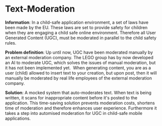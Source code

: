# Text-Moderation

**Information**: In a child-safe application environment, a set of laws have been made by the EU. These laws are set to provide safety for children when they are engaging a child safe online environment. Therefore all User Generated Content (UGC), must be moderated in parallel to the child safety rules. 

**Problem definition**: Up until now, UGC have been moderated manually by an external moderation company. The LEGO group has by now developed an AI to moderate UGC, which solves the issues of manual moderation, but it has not been implemented yet.  When generating content, you are as a user (child) allowed to insert text to your creation, but upon post, then it will manually be moderated by real life employees of the external moderation company.

**Solution**: A mocked system that auto-moderates text. When text is being written, it scans for inappropriate content before it's posted to the application. This time-saving solution prevents moderation costs, shortens time of moderation and therefore enhances user experience. Furthermore it takes a step into automised moderation for UGC in child-safe mobile applications.
